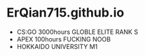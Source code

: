 # ErQian715.github.io
- CS:GO 3000hours GLOBLE ELITE  RANK S
- APEX 100hours FUCKING NOOB
- HOKKAIDO UNIVERSITY M1
